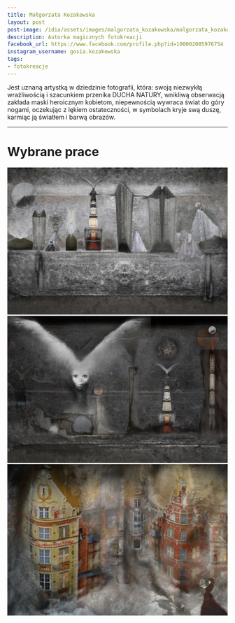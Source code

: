 ```yaml
---
title: Małgorzata Kozakowska
layout: post
post-image: /idia/assets/images/malgorzata_kozakowska/malgorzata_kozakowska.jpg
description: Autorka magicznych fotokreacji
facebook_url: https://www.facebook.com/profile.php?id=100002085976754
instagram_username: gosia.kozakowska
tags:
- fotokreacje
---
```


Jest uznaną artystką w dziedzinie fotografii, która: swoją niezwykłą wrażliwością i szacunkiem przenika DUCHA NATURY, wnikliwą obserwacją zakłada maski heroicznym kobietom, niepewnością wywraca świat do góry nogami, oczekując z lękiem ostateczności, w symbolach kryje swą duszę, karmiąc ją światłem i barwą obrazów.

---

# Wybrane prace

![1](/assets/images/malgorzata_kozakowska/1.jpg)
![2](/assets/images/malgorzata_kozakowska/2.jpg)
![4](/assets/images/malgorzata_kozakowska/4.jpg)



